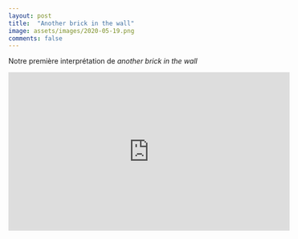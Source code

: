 ```yaml
---
layout: post
title:  "Another brick in the wall"
image: assets/images/2020-05-19.png
comments: false
---
```


Notre première interprétation de _another brick in the wall_

<iframe width="560" height="315" src="https://www.youtube.com/embed/5GjwfuaBDVg" frameborder="0" allow="accelerometer; autoplay; encrypted-media; gyroscope; picture-in-picture" allowfullscreen></iframe>
